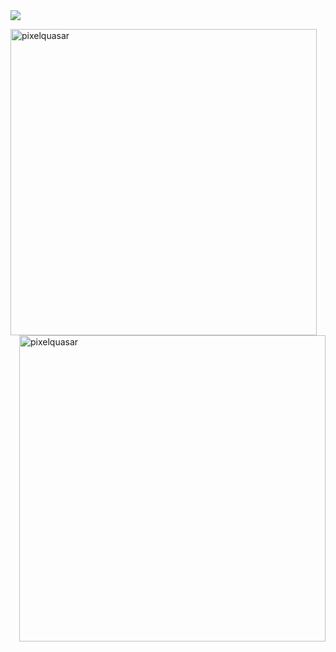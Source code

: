 <img src="assets/github-profile-header.svg">

<p float="left">
  <img align="left" src="http://cepbep.ddns.net:3500/langs" alt="pixelquasar" width="490"/>
  <img align="right" src="http://cepbep.ddns.net:3500/wakatime" alt="pixelquasar" width="490"/>
</p>
